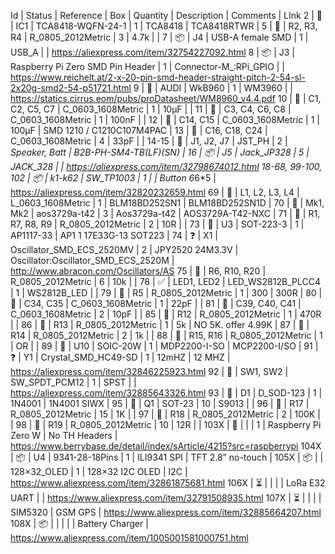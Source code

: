Id                 | Status | Reference      | Box                              | Quantity | Description           | Comments                            | LInk
2                  | 🛒     | IC1            | TCA8418-WQFN-24-1                | 1        | TCA8418               | TCA8418RTWR                         |
5                  | 🛒     | R2, R3, R4     | R_0805_2012Metric                | 3        | 4.7k                  |                                     |
7                  | 📦     | J4             | USB-A female SMD                 | 1        | USB_A                 |                                     | https://aliexpress.com/item/32754227092.html
8                  | 📦     | J3             | Raspberry Pi Zero SMD Pin Header | 1        | Connector-M_:RPi_GPIO |                                     | https://www.reichelt.at/2-x-20-pin-smd-header-straight-pitch-2-54-sl-2x20g-smd2-54-p51721.html
9                  | 🛒     | AUDI           | WkB960                           | 1        | WM3960                |                                     | https://statics.cirrus.eom/pubs/proDatasheet/WM8960_v4.4.pdf
10                 | 🛒     | C1, C2, C5, C7 | C_0603_1608Metric                | 1        | 10μF                  |                                     |
11                 | 🛒     | C3, C4, C6, C8 | C_0603_1608Metric                | 1        | 100nF                 |                                     |
12                 | 🛒     | C14, C15       | C_0603_1608Metric                | 1        | 100μF                 | SMD 1210 / C1210C107M4PAC           |
13                 | 🛒     | C16, C18, C24  | C_0603_1608Metric                | 4        | 33pF                  |                                     |
14-15              | 🛒     | J1, J2, J7     | JST_PH                           | 2        | *Speaker, Batt        | B2B-PH-SM4-TB(LF)(SN)               |
16                 | 📦     | J5             | Jack_JP328                       | 5        | JACK_328              |                                     | https://aliexpress.com/item/32798674012.html
18-68, 99-100, 102 | 📦     | k1-k62         | SW_TP1003                        | 1        |                       | Button 6*6*5                        | https://aliexpress.com/item/32820232659.html
69                 | 🛒     | L1, L2, L3, L4 | L_0603_1608Metric                | 1        | BLM18BD252SN1         | BLM18BD252SN1D                      |
70                 | 🛒     | Mk1, Mk2       | aos3729a-t42                     | 3        | Aos3729a-t42          | AOS3729A-T42-NXC                    |
71                 | 🛒     | R1, R7, R8, R9 | R_0805_2012Metric                | 2        | 10R                   |                                     |
73                 | 🛒     | U3             | SOT-223-3                        | 1        | AP1117-33             | AP1 1 17E33G-13 SOT223              |
74                 | ❓     | X1             | Oscillator_SMD_ECS_2520MV        | 2        | JPY2520 24M3.3V       | Oscillator:Oscillator_SMD_ECS_2520M | http://www.abracon.com/Oscillators/AS
75                 | 🛒     | R6, R10, R20   | R_0805_2012Metric                | 6        | 10k                   |                                     |
78                 | ✅     | LED1, LED2     | LED_WS2812B_PLCC4                | 1        | WS2812B_LED           |                                     |
79                 | 🛒     | R5             | R_0805_2012Metric                | 1        | 300                   | 300R                                |
80                 | 🛒     | C34, C35       | C_0603_1608Metric                | 1        | 22pF                  |                                     |
81                 | 🛒     | C39, C40, C41  | C_0603_1608Metric                | 2        | 10pF                  |                                     |
85                 | 🛒     | R12            | R_0805_2012Metric                | 1        | 470R                  |                                     |
86                 | 🛒     | R13            | R_0805_2012Metric                | 1        | 5k                    | NO 5K. offer 4.99K                  |
87                 | 🛒     | R14            | R_0805_2012Metric                | 2        | 1k                    |                                     |
88                 | 🛒     | R15, R16       | R_0805_2012Metric                | 1        | OR                    |                                     |
89                 | 🛒     | U10            | SOIC-20W                         | 1        | MDP2200-I-SO          | MCP2200-I/SO                        |
91                 | ❓     | Y1             | Crystal_SMD_HC49-SD              | 1        | 12mHZ                 | 12 MHZ                              | https://aliexpress.com/item/32846225923.html
92                 | 🛒     | SW1, SW2       | SW_SPDT_PCM12                    | 1        | SPST                  |                                     | https://aliexpress.com/item/32885643326.html
93                 | 🛒     | D1             | D_SOD-123                        | 1        | 1N4001                | 1N4001 SIWX                         |
95                 | 🛒     | Q1             | SOT-23                           | 10       | S9013                 |                                     |
96                 | 🛒     | R17            | R_0805_2012Metric                | 15       | 1K                    |                                     |
97                 | 🛒     | R18            | R_0805_2012Metric                | 2        | 100K                  |                                     |
98                 | 🛒     | R19            | R_0805_2012Metric                | 10       | 12R                   |                                     |
103X               | 🔗     |                |                                  | 1        | Raspberry Pi Zero W   | No TH Headers                       | https://www.berrybase.de/detail/index/sArticle/4215?src=raspberrypi
104X               | 📦     | U4             | 9341-28-18Pins                   | 1        | ILI9341 SPI           | TFT 2.8” no-touch                   |
105X               | 📦     |                | 128×32_OLED                      | 1        | 128×32 I2C OLED       | I2C                                 | https://www.aliexpress.com/item/32861875681.html
106X               | ⏳     |                |                                  |          | LoRa E32 UART         |                                     | https://www.aliexpress.com/item/32791508935.html
107X               | ⏳     |                |                                  |          | SIM5320               | GSM GPS                             | https://www.aliexpress.com/item/32885664207.html
108X               | 📦     |                |                                  |          |                       | Battery Charger                     | https://www.aliexpress.com/item/1005001581000751.html
